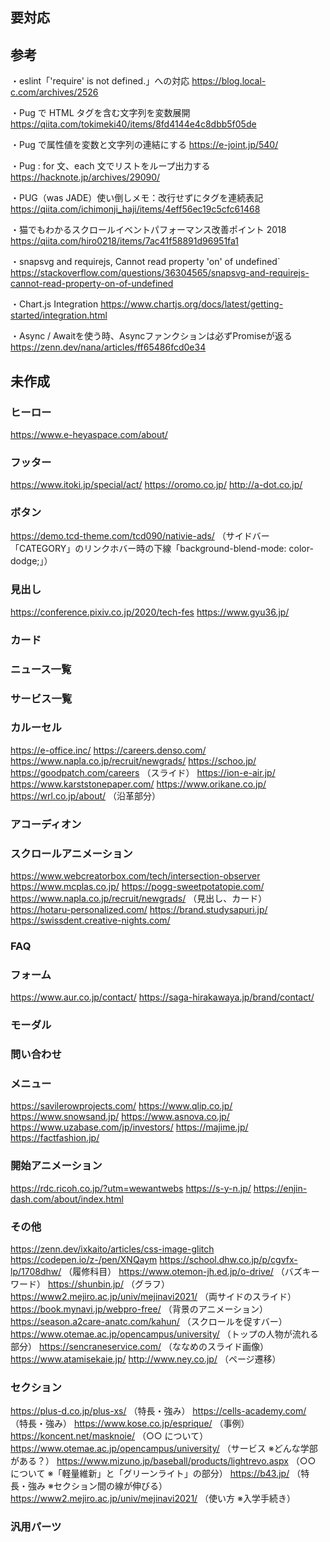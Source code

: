 ## 要対応

## 参考

・eslint「'require' is not defined.」への対応
https://blog.local-c.com/archives/2526

・Pug で HTML タグを含む文字列を変数展開
https://qiita.com/tokimeki40/items/8fd4144e4c8dbb5f05de

・Pug で属性値を変数と文字列の連結にする
https://e-joint.jp/540/

・Pug : for 文、each 文でリストをループ出力する
https://hacknote.jp/archives/29090/

・PUG（was JADE）使い倒しメモ：改行せずにタグを連続表記
https://qiita.com/ichimonji_haji/items/4eff56ec19c5cfc61468

・猫でもわかるスクロールイベントパフォーマンス改善ポイント 2018
https://qiita.com/hiro0218/items/7ac41f58891d96951fa1

・snapsvg and requirejs, Cannot read property 'on' of undefined`
https://stackoverflow.com/questions/36304565/snapsvg-and-requirejs-cannot-read-property-on-of-undefined

・Chart.js Integration
https://www.chartjs.org/docs/latest/getting-started/integration.html

・Async / Awaitを使う時、Asyncファンクションは必ずPromiseが返る
https://zenn.dev/nana/articles/ff65486fcd0e34


## 未作成

### ヒーロー

https://www.e-heyaspace.com/about/

### フッター

https://www.itoki.jp/special/act/
https://oromo.co.jp/
http://a-dot.co.jp/

### ボタン

https://demo.tcd-theme.com/tcd090/nativie-ads/ （サイドバー「CATEGORY」のリンクホバー時の下線「background-blend-mode: color-dodge;」）

### 見出し

https://conference.pixiv.co.jp/2020/tech-fes
https://www.gyu36.jp/

### カード

### ニュース一覧

### サービス一覧

### カルーセル

https://e-office.inc/
https://careers.denso.com/
https://www.napla.co.jp/recruit/newgrads/
https://schoo.jp/
https://goodpatch.com/careers （スライド）
https://ion-e-air.jp/
https://www.karststonepaper.com/
https://www.orikane.co.jp/
https://wrl.co.jp/about/ （沿革部分）

### アコーディオン

### スクロールアニメーション

https://www.webcreatorbox.com/tech/intersection-observer
https://www.mcplas.co.jp/
https://pogg-sweetpotatopie.com/
https://www.napla.co.jp/recruit/newgrads/ （見出し、カード）
https://hotaru-personalized.com/
https://brand.studysapuri.jp/
https://swissdent.creative-nights.com/

### FAQ

### フォーム

https://www.aur.co.jp/contact/
https://saga-hirakawaya.jp/brand/contact/

### モーダル

### 問い合わせ

### メニュー

https://savilerowprojects.com/
https://www.qlip.co.jp/
https://www.snowsand.jp/
https://www.asnova.co.jp/
https://www.uzabase.com/jp/investors/
https://majime.jp/
https://factfashion.jp/

### 開始アニメーション

https://rdc.ricoh.co.jp/?utm=wewantwebs
https://s-y-n.jp/
https://enjin-dash.com/about/index.html

### その他

https://zenn.dev/ixkaito/articles/css-image-glitch
https://codepen.io/z-/pen/XNQaym
https://school.dhw.co.jp/p/cgvfx-lp/1708dhw/ （履修科目）
https://www.otemon-jh.ed.jp/o-drive/ （バズキーワード）
https://shunbin.jp/ （グラフ）
https://www2.mejiro.ac.jp/univ/mejinavi2021/ （両サイドのスライド）
https://book.mynavi.jp/webpro-free/ （背景のアニメーション）
https://season.a2care-anatc.com/kahun/ （スクロールを促すバー）
https://www.otemae.ac.jp/opencampus/university/ （トップの人物が流れる部分）
https://sencraneservice.com/ （ななめのスライド画像）
https://www.atamisekaie.jp/
http://www.ney.co.jp/ （ページ遷移）

### セクション

https://plus-d.co.jp/plus-xs/ （特長・強み）
https://cells-academy.com/ （特長・強み）
https://www.kose.co.jp/esprique/ （事例）
https://koncent.net/masknoie/ （○○ について）
https://www.otemae.ac.jp/opencampus/university/ （サービス ※どんな学部がある？）
https://www.mizuno.jp/baseball/products/lightrevo.aspx （○○ について ※「軽量維新」と「グリーンライト」の部分）
https://b43.jp/ （特長・強み ※セクション間の線が伸びる）
https://www2.mejiro.ac.jp/univ/mejinavi2021/ （使い方 ※入学手続き）

### 汎用パーツ

